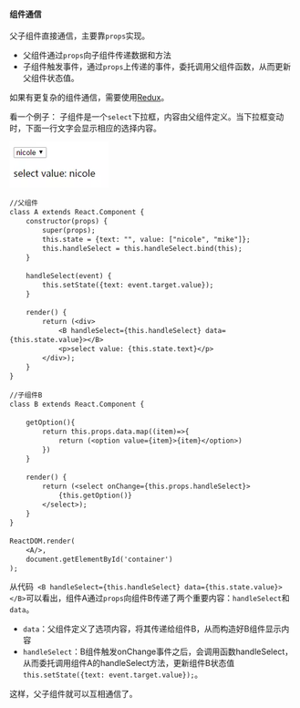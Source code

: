 #### 组件通信

父子组件直接通信，主要靠```props```实现。

* 父组件通过```props```向子组件传递数据和方法
* 子组件触发事件，通过```props```上传递的事件，委托调用父组件函数，从而更新父组件状态值。

如果有更复杂的组件通信，需要使用[Redux](http://www.redux.org.cn/)。

看一个例子：
子组件是一个```select```下拉框，内容由父组件定义。当下拉框变动时，下面一行文字会显示相应的选择内容。

![](/assets/communication-1.webp)


```
//父组件
class A extends React.Component {
    constructor(props) {
        super(props);
        this.state = {text: "", value: ["nicole", "mike"]};
        this.handleSelect = this.handleSelect.bind(this);
    }

    handleSelect(event) {
        this.setState({text: event.target.value});
    }

    render() {
        return (<div>
            <B handleSelect={this.handleSelect} data={this.state.value}></B>
            <p>select value: {this.state.text}</p>
        </div>);
    }
}

//子组件B
class B extends React.Component {

    getOption(){
        return this.props.data.map((item)=>{
            return (<option value={item}>{item}</option>)
        })
    }

    render() {
        return (<select onChange={this.props.handleSelect}>
            {this.getOption()}
        </select>);
    }
}

ReactDOM.render(
    <A/>,
    document.getElementById('container')
);
``` 

从代码``` <B handleSelect={this.handleSelect} data={this.state.value}></B>```可以看出，组件A通过```props```向组件B传递了两个重要内容：```handleSelect```和```data```。
* ```data```：父组件定义了选项内容，将其传递给组件B，从而构造好B组件显示内容
* ```handleSelect```：B组件触发onChange事件之后，会调用函数handleSelect，从而委托调用组件A的handleSelect方法，更新组件B状态值```this.setState({text: event.target.value});```。

这样，父子组件就可以互相通信了。